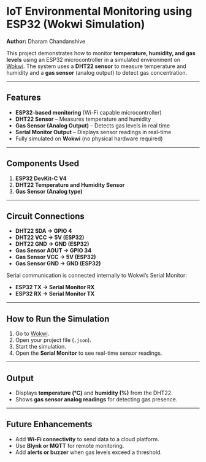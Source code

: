 # IoT Environmental Monitoring using ESP32 (Wokwi Simulation)

**Author:** Dharam Chandanshive

This project demonstrates how to monitor **temperature, humidity, and gas levels** using an ESP32 microcontroller in a simulated environment on [Wokwi](https://wokwi.com/). The system uses a **DHT22 sensor** to measure temperature and humidity and a **gas sensor** (analog output) to detect gas concentration.

---

## Features

- **ESP32-based monitoring** (Wi-Fi capable microcontroller)  
- **DHT22 Sensor** – Measures temperature and humidity  
- **Gas Sensor (Analog Output)** – Detects gas levels in real time  
- **Serial Monitor Output** – Displays sensor readings in real-time  
- Fully simulated on **Wokwi** (no physical hardware required)  

---

## Components Used

1. **ESP32 DevKit-C V4**  
2. **DHT22 Temperature and Humidity Sensor**  
3. **Gas Sensor (Analog type)**  

---

## Circuit Connections

- **DHT22 SDA → GPIO 4**  
- **DHT22 VCC → 5V (ESP32)**  
- **DHT22 GND → GND (ESP32)**  
- **Gas Sensor AOUT → GPIO 34**  
- **Gas Sensor VCC → 5V (ESP32)**  
- **Gas Sensor GND → GND (ESP32)**  

Serial communication is connected internally to Wokwi’s Serial Monitor:  
- **ESP32 TX → Serial Monitor RX**  
- **ESP32 RX → Serial Monitor TX**

---

## How to Run the Simulation

1. Go to [Wokwi](https://wokwi.com/).  
2. Open your project file (`.json`).  
3. Start the simulation.  
4. Open the **Serial Monitor** to see real-time sensor readings.

---

## Output

- Displays **temperature (°C)** and **humidity (%)** from the DHT22.  
- Shows **gas sensor analog readings** for detecting gas presence.  

---

## Future Enhancements

- Add **Wi-Fi connectivity** to send data to a cloud platform.  
- Use **Blynk or MQTT** for remote monitoring.  
- Add **alerts or buzzer** when gas levels exceed a threshold.  
